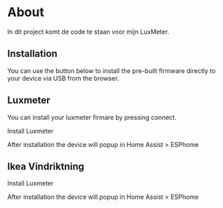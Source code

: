 # About

In dit project komt de code te staan voor mijn LuxMeter.

## Installation

You can use the button below to install the pre-built firmware directly to your device via USB from the browser.

## Luxmeter

You can install your luxmeter firmare by pressing connect.

<esp-web-install-button manifest="./luxmeter/manifest.json"> Install Luxmeter</esp-web-install-button>

After installation the device will popup in Home Assist > ESPhome

## Ikea Vindriktning


<esp-web-install-button manifest="./vindriktning/manifest.json"> Install Luxmeter</esp-web-install-button>

After installation the device will popup in Home Assist > ESPhome

<script type="module" src="https://unpkg.com/esp-web-tools@9/dist/web/install-button.js?module"></script>
